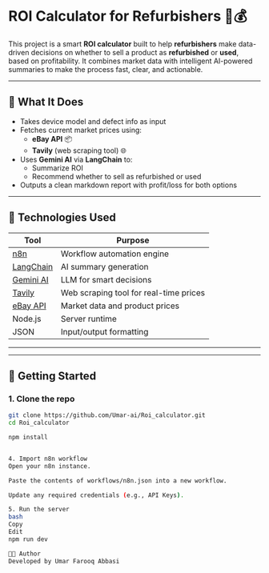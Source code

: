 # ROI Calculator for Refurbishers 🧠💰

This project is a smart **ROI calculator** built to help **refurbishers** make data-driven decisions on whether to sell a product as **refurbished** or **used**, based on profitability. It combines market data with intelligent AI-powered summaries to make the process fast, clear, and actionable.

---

## 🧩 What It Does

- Takes device model and defect info as input
- Fetches current market prices using:
  - **eBay API** 📦
  - **Tavily** (web scraping tool) 🌐
- Uses **Gemini AI** via **LangChain** to:
  - Summarize ROI
  - Recommend whether to sell as refurbished or used
- Outputs a clean markdown report with profit/loss for both options

---

## 🔧 Technologies Used

| Tool | Purpose |
|------|---------|
| [n8n](https://n8n.io/) | Workflow automation engine |
| [LangChain](https://www.langchain.com/) | AI summary generation |
| [Gemini AI](https://ai.google.dev/gemini-api) | LLM for smart decisions |
| [Tavily](https://www.tavily.com/) | Web scraping tool for real-time prices |
| [eBay API](https://developer.ebay.com/) | Market data and product prices |
| Node.js | Server runtime |
| JSON | Input/output formatting |

---


---

## 🚀 Getting Started

### 1. Clone the repo

```bash
git clone https://github.com/Umar-ai/Roi_calculator.git
cd Roi_calculator

npm install


4. Import n8n workflow
Open your n8n instance.

Paste the contents of workflows/n8n.json into a new workflow.

Update any required credentials (e.g., API Keys).

5. Run the server
bash
Copy
Edit
npm run dev

👨‍💻 Author
Developed by Umar Farooq Abbasi